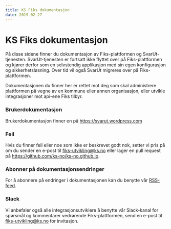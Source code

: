 ```yaml
---
title: KS Fiks dokumentasjon
date: 2019-02-27
---
```


# KS Fiks dokumentasjon

På disse sidene finner du dokumentasjon av Fiks-plattformen og SvarUt-tjenesten. SvarUt-tjenesten er fortsatt ikke flyttet over på Fiks-plattformen og kjører derfor som en selvstendig applikasjon med sin egen konfigurasjon og sikkerhetsløsning. Over tid vil også SvarUt migreres over på Fiks-plattformen.

Dokumentasjonen du finner her er rettet mot deg som skal administrere plattformen på vegne av en kommune eller annen organisasjon, eller utvikle integrasjoner mot api-ene Fiks tilbyr.

### Brukerdokumentasjon 

Brukerdokumentasjon finner en på https://svarut.wordpress.com

### Feil
Hvis du finner feil eller noe som ikke er beskrevet godt nok, setter vi pris på om du sender en e-post til [fiks-utvikling@ks.no](mailto:fiks-utvikling@ks.no) eller lager en pull request på https://github.com/ks-no/ks-no.github.io.

### Abonner på dokumentasjonsendringer
For å abonnere på endringer i dokumentasjonen kan du benytte vår <a rel="alternate" type="application/rss+xml" href="index.xml">RSS-feed</a>.

### Slack
Vi anbefaler også alle integrasjonsutviklere å benytte vår Slack-kanal for spørsmål og kommentarer vedrørende Fiks-plattformen, send en e-post til [fiks-utvikling@ks.no](mailto:fiks-utvikling@ks.no) for invitasjon.
